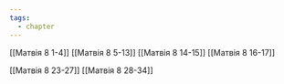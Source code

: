 ```yaml
---
tags:
  - chapter
---
```

[[Матвія 8 1-4]]
[[Матвія 8 5-13]]
[[Матвія 8 14-15]]
[[Матвія 8 16-17]]

[[Матвія 8 23-27]]
[[Матвія 8 28-34]]
